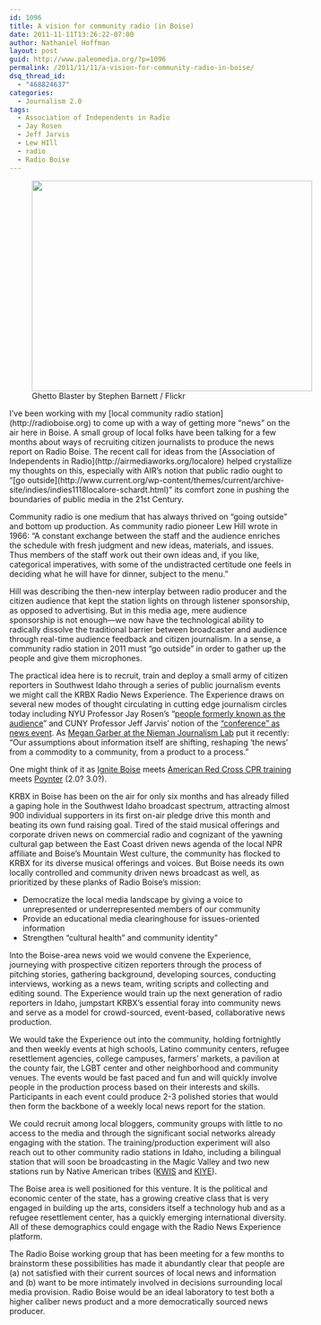 ```yaml
---
id: 1096
title: A vision for community radio (in Boise)
date: 2011-11-11T13:26:22-07:00
author: Nathaniel Hoffman
layout: post
guid: http://www.paleomedia.org/?p=1096
permalink: /2011/11/11/a-vision-for-community-radio-in-boise/
dsq_thread_id:
  - "468824637"
categories:
  - Journalism 2.0
tags:
  - Association of Independents in Radio
  - Jay Rosen
  - Jeff Jarvis
  - Lew HIll
  - radio
  - Radio Boise
---
```

<figure style="width: 500px" class="wp-caption aligncenter"><img loading="lazy" alt="" src="http://farm2.static.flickr.com/1048/1384823557_1ef341ede4.jpg" title="Boom Box" width="500" height="375" /><figcaption class="wp-caption-text">Ghetto Blaster by Stephen Barnett / Flickr</figcaption></figure>I&#8217;ve been working with my [local community radio station](http://radioboise.org) to come up with a way of getting more &#8220;news&#8221; on the air here in Boise. A small group of local folks have been talking for a few months about ways of recruiting citizen journalists to produce the news report on Radio Boise. The recent call for ideas from the [Association of Independents in Radio](http://airmediaworks.org/localore) helped crystallize my thoughts on this, especially with AIR&#8217;s notion that public radio ought to &#8220;[go outside](http://www.current.org/wp-content/themes/current/archive-site/indies/indies1118localore-schardt.html)&#8221; its comfort zone in pushing the boundaries of public media in the 21st Century.

Community radio is one medium that has always thrived on “going outside” and bottom up production. As community radio pioneer Lew Hill wrote in 1966: “A constant exchange between the staff and the audience enriches the schedule with fresh judgment and new ideas, materials, and issues. Thus members of the staff work out their own ideas and, if you like, categorical imperatives, with some of the undistracted certitude one feels in deciding what he will have for dinner, subject to the menu.”

Hill was describing the then-new interplay between radio producer and the citizen audience that kept the station lights on through listener sponsorship, as opposed to advertising. But in this media age, mere audience sponsorship is not enough—we now have the technological ability to radically dissolve the traditional barrier between broadcaster and audience through real-time audience feedback and citizen journalism. In a sense, a community radio station in 2011 must “go outside” in order to gather up the people and give them microphones.

The practical idea here is to recruit, train and deploy a small army of citizen reporters in Southwest Idaho through a series of public journalism events we might call the KRBX Radio News Experience. The Experience draws on several new modes of thought circulating in cutting edge journalism circles today including NYU Professor Jay Rosen’s “[people formerly known as the audience](http://archive.pressthink.org/2006/06/27/ppl_frmr.html)” and CUNY Professor Jeff Jarvis’ notion of the [“conference” as news event](http://www.buzzmachine.com/2011/10/24/book-as-process/). As [Megan Garber at the Nieman Journalism Lab](http://www.niemanlab.org/2011/10/public-parts-and-its-public-parts-in-a-networked-world-can-a-book-go-viral/) put it recently: “Our assumptions about information itself are shifting, reshaping ‘the news’ from a commodity to a community, from a product to a process.”

One might think of it as [Ignite Boise](http://igniteboise.com/) meets [American Red Cross CPR training](http://www.youtube.com/watch?v=SnxfV3iG9iQ) meets [Poynter](http://www.poynter.org/category/how-tos/) (2.0? 3.0?).

KRBX in Boise has been on the air for only six months and has already filled a gaping hole in the Southwest Idaho broadcast spectrum, attracting almost 900 individual supporters in its first on-air pledge drive this month and beating its own fund raising goal. Tired of the staid musical offerings and corporate driven news on commercial radio and cognizant of the yawning cultural gap between the East Coast driven news agenda of the local NPR affiliate and Boise’s Mountain West culture, the community has flocked to KRBX for its diverse musical offerings and voices. But Boise needs its own locally controlled and community driven news broadcast as well, as prioritized by these planks of Radio Boise’s mission:

  * Democratize the local media landscape by giving a voice to unrepresented or underrepresented members of our community
  * Provide an educational media clearinghouse for issues-oriented information
  * Strengthen “cultural health” and community identity”

Into the Boise-area news void we would convene the Experience, journeying with prospective citizen reporters through the process of pitching stories, gathering background, developing sources, conducting interviews, working as a news team, writing scripts and collecting and editing sound. The Experience would train up the next generation of radio reporters in Idaho, jumpstart KRBX’s essential foray into community news and serve as a model for crowd-sourced, event-based, collaborative news production.

We would take the Experience out into the community, holding fortnightly and then weekly events at high schools, Latino community centers, refugee resettlement agencies, college campuses, farmers’ markets, a pavilion at the county fair, the LGBT center and other neighborhood and community venues. The events would be fast paced and fun and will quickly involve people in the production process based on their interests and skills. Participants in each event could produce 2-3 polished stories that would then form the backbone of a weekly local news report for the station.

We could recruit among local bloggers, community groups with little to no access to the media and through the significant social networks already engaging with the station. The training/production experiment will also reach out to other community radio stations in Idaho, including a bilingual station that will soon be broadcasting in the Magic Valley and two new stations run by Native American tribes ([KWIS](http://www.cdatribe-nsn.gov/IT/InformationTechnology.aspx) and [KIYE](http://www.kiye.org/)).

The Boise area is well positioned for this venture. It is the political and economic center of the state, has a growing creative class that is very engaged in building up the arts, considers itself a technology hub and as a refugee resettlement center, has a quickly emerging international diversity. All of these demographics could engage with the Radio News Experience platform. 

The Radio Boise working group that has been meeting for a few months to brainstorm these possibilities has made it abundantly clear that people are (a) not satisfied with their current sources of local news and information and (b) want to be more intimately involved in decisions surrounding local media provision. Radio Boise would be an ideal laboratory to test both a higher caliber news product and a more democratically sourced news producer.